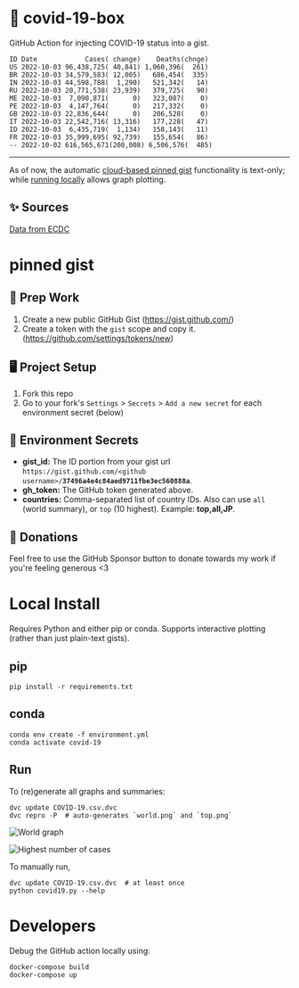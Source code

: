 # 🏥 covid-19-box

GitHub Action for injecting COVID-19 status into a gist.

```
ID Date            Cases( change)    Deaths(chnge)
US 2022-10-03 96,438,725( 40,841) 1,060,396(  261)
BR 2022-10-03 34,579,583( 12,005)   686,454(  335)
IN 2022-10-03 44,598,788(  1,290)   521,342(   14)
RU 2022-10-03 20,771,538( 23,939)   379,725(   90)
ME 2022-10-03  7,090,871(      0)   323,087(    0)
PE 2022-10-03  4,147,764(      0)   217,332(    0)
GB 2022-10-03 22,836,644(      0)   206,528(    0)
IT 2022-10-03 22,542,716( 13,316)   177,228(   47)
ID 2022-10-03  6,435,719(  1,134)   158,143(   11)
FR 2022-10-03 35,999,695( 92,739)   155,654(   86)
-- 2022-10-02 616,565,671(200,008) 6,506,576(  485)
```

---

As of now, the automatic [cloud-based pinned gist](#pinned-gist) functionality is text-only;
while [running locally](#local-install) allows graph plotting.

## ✨ Sources

[Data from ECDC](https://www.ecdc.europa.eu/en/publications-data/download-todays-data-geographic-distribution-covid-19-cases-worldwide)

# pinned gist

## 🎒 Prep Work
1. Create a new public GitHub Gist (https://gist.github.com/)
1. Create a token with the `gist` scope and copy it. (https://github.com/settings/tokens/new)

## 🖥 Project Setup
1. Fork this repo
1. Go to your fork's `Settings` > `Secrets` > `Add a new secret` for each environment secret (below)

## 🤫 Environment Secrets
- **gist_id:** The ID portion from your gist url `https://gist.github.com/<github username>/`**`37496a4e4c84aed9711fbe3ec560888a`**.
- **gh_token:** The GitHub token generated above.
- **countries:** Comma-separated list of country IDs. Also can use `all` (world summary), or `top` (10 highest). Example: **top,all,JP**.

## 💸 Donations

Feel free to use the GitHub Sponsor button to donate towards my work if you're feeling generous <3

# Local Install

Requires Python and either pip or conda. Supports interactive plotting (rather than just plain-text gists).

## pip

```
pip install -r requirements.txt
```

## conda

```
conda env create -f environment.yml
conda activate covid-19
```

## Run

To (re)generate all graphs and summaries:

```
dvc update COVID-19.csv.dvc
dvc repro -P  # auto-generates `world.png` and `top.png`
```

![World graph](world.png)

![Highest number of cases](top.png)

To manually run,

```
dvc update COVID-19.csv.dvc  # at least once
python covid19.py --help
```

# Developers

Debug the GitHub action locally using:

```
docker-compose build
docker-compose up
```
